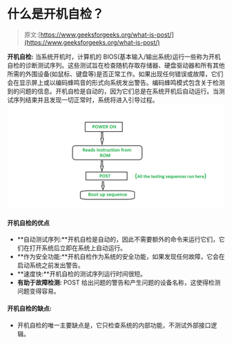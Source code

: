 # 什么是开机自检？

> 原文:[https://www.geeksforgeeks.org/what-is-post/](https://www.geeksforgeeks.org/what-is-post/)

**开机自检:**
当系统开机时，计算机的 BIOS(基本输入/输出系统)运行一些称为开机自检的诊断测试序列。这些测试旨在检查随机存取存储器、硬盘驱动器和所有其他所需的外围设备(如鼠标、键盘等)是否正常工作。如果出现任何错误或故障，它们会在显示屏上或以编码蜂鸣音的形式向系统发出警告。编码蜂鸣模式包含关于检测到的问题的信息。开机自检是自动的，因为它们总是在系统开机后自动运行。当测试序列结束并且发现一切正常时，系统将进入引导过程。
![](img/38badae1eea257e02dc8c33cc4c5a134.png)

#### 开机自检的优点

*   **自动测试序列:**开机自检是自动的，因此不需要额外的命令来运行它们，它们在打开系统后立即在系统上自动运行。
*   **作为安全功能:**开机自检作为系统的安全功能，如果发现任何故障，它会在启动系统之前发出警告。
*   **速度快:**开机自检的测试序列运行时间很短。
*   **有助于故障检测:** POST 给出问题的警告和产生问题的设备名称，这使得检测问题变得容易。

#### 开机自检的缺点:

*   开机自检的唯一主要缺点是，它只检查系统的内部功能，不测试外部接口逻辑。